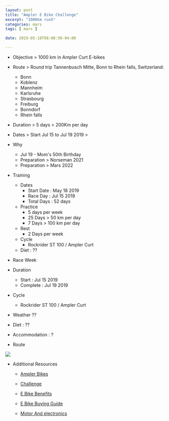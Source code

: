 ```yaml
---
layout: post
title: "Ampler E Bike Challenge"
excerpt: "1000km rush"
categories: mars
tags: [ mars ]

date: 2019-05-18T08:08:50-04:00

---
```



* Objective > 1000 km in Ampler Curt E-bikes

* Route > Round trip  Tannenbusch Mitte, Bonn to Rhein falls, Switzerland:
  * Bonn
  * Koblenz
  * Mannheim
  * Karlsruhe
  * Strasbourg
  * Freiburg
  * Bonndorf
  * Rhein falls

* Duration > 5 days > 200Km  per day

* Dates > Start Jul 15 to Jul 19 2019 >

* Why
  * Jul 19 - Mom's 50th Birthday
  * Preparation > Norseman 2021  
  * Preparation > Mars 2022


* Training
  * Dates
    * Start Date : May 18 2019
    * Race Day : Jul 15 2019
    * Total Days : 52 days
  * Practice
      * 5 days per week
      * 25 Days > 50 km per day
      * 7 Days > 100 km per day
  * Rest
    * 2 Days per week
  * Cycle
    * Rockrider ST 100 / Ampler Curt
  * Diet : ??


 * Race Week
  * Duration
    * Start : Jul 15 2019
    * Complete : Jul 19 2019
  * Cycle
    * Rockrider ST 100 / Ampler Curt
  * Weather ??  
  * Diet : ??
  * Accommodation : ?

* Route

<img src="{{site.baseurl}}/assets/images/ampler-route-google-map.png">


* Additional Resources
  * [Ampler Bikes](https://amplerbikes.com/en/e-bikes)

  * [Challenge](https://amplerbikes.typeform.com/to/XazWFH)

  * [E Bike Benefits](https://amplerbikes.com/en/ebike-benefits)

  * [E Bike Buying Guide](https://amplerbikes.com/en/ebike-buying-guide)

  * [Motor And electronics](https://amplerbikes.com/en/ebike-motors-and-electronics)
